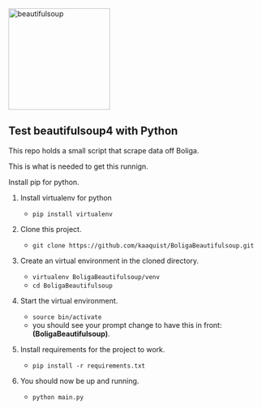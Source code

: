<img src="https://datascientest.com/de/files/2023/06/beautiful-soup-300x129.png" alt="beautifulsoup" align="middle" width="200"/>

Test beautifulsoup4 with Python
------------------------
This repo holds a small script that scrape data off Boliga.

This is what is needed to get this runnign. 

Install pip for python. 

1. Install virtualenv for python
	- `pip install virtualenv`

2. Clone this project.
	- `git clone https://github.com/kaaquist/BoligaBeautifulsoup.git`

3. Create an virtual environment in the cloned directory.
	- `virtualenv BoligaBeautifulsoup/venv`
	- `cd BoligaBeautifulsoup`

4. Start the virtual environment. 
	- `source bin/activate`
	- you should see your prompt change to have this in front: **(BoligaBeautifulsoup)**.

5. Install requirements for the project to work.
	- `pip install -r requirements.txt`

6. You should now be up and running.
	- `python main.py`

